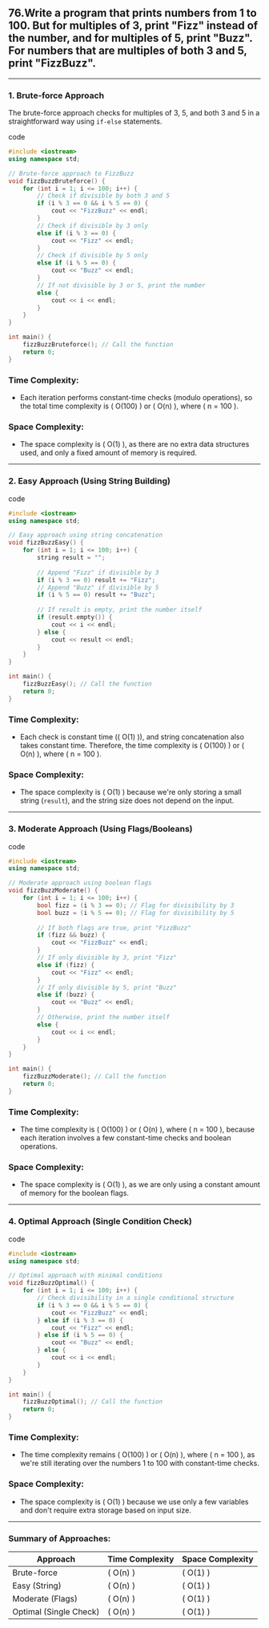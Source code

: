 ## 76.Write a program that prints numbers from 1 to 100. But for multiples of 3, print "Fizz" instead of the number, and for multiples of 5, print "Buzz". For numbers that are multiples of both 3 and 5, print "FizzBuzz".

---

### **1. Brute-force Approach**

The brute-force approach checks for multiples of 3, 5, and both 3 and 5 in a straightforward way using `if-else` statements.

code 
```cpp
#include <iostream>
using namespace std;

// Brute-force approach to FizzBuzz
void fizzBuzzBruteforce() {
    for (int i = 1; i <= 100; i++) {
        // Check if divisible by both 3 and 5
        if (i % 3 == 0 && i % 5 == 0) {
            cout << "FizzBuzz" << endl;
        }
        // Check if divisible by 3 only
        else if (i % 3 == 0) {
            cout << "Fizz" << endl;
        }
        // Check if divisible by 5 only
        else if (i % 5 == 0) {
            cout << "Buzz" << endl;
        }
        // If not divisible by 3 or 5, print the number
        else {
            cout << i << endl;
        }
    }
}

int main() {
    fizzBuzzBruteforce(); // Call the function
    return 0;
}
```
  
### **Time Complexity:**  
- Each iteration performs constant-time checks (modulo operations), so the total time complexity is \( O(100) \) or \( O(n) \), where \( n = 100 \).

### **Space Complexity:**  
- The space complexity is \( O(1) \), as there are no extra data structures used, and only a fixed amount of memory is required.

---

### **2. Easy Approach (Using String Building)**

code
```cpp
#include <iostream>
using namespace std;

// Easy approach using string concatenation
void fizzBuzzEasy() {
    for (int i = 1; i <= 100; i++) {
        string result = "";
        
        // Append "Fizz" if divisible by 3
        if (i % 3 == 0) result += "Fizz";
        // Append "Buzz" if divisible by 5
        if (i % 5 == 0) result += "Buzz";
        
        // If result is empty, print the number itself
        if (result.empty()) {
            cout << i << endl;
        } else {
            cout << result << endl;
        }
    }
}

int main() {
    fizzBuzzEasy(); // Call the function
    return 0;
}
```
  
### **Time Complexity:**  
- Each check is constant time (\( O(1) \)), and string concatenation also takes constant time. Therefore, the time complexity is \( O(100) \) or \( O(n) \), where \( n = 100 \).

### **Space Complexity:**  
- The space complexity is \( O(1) \) because we're only storing a small string (`result`), and the string size does not depend on the input.

---

### **3. Moderate Approach (Using Flags/Booleans)**

code
```cpp
#include <iostream>
using namespace std;

// Moderate approach using boolean flags
void fizzBuzzModerate() {
    for (int i = 1; i <= 100; i++) {
        bool fizz = (i % 3 == 0); // Flag for divisibility by 3
        bool buzz = (i % 5 == 0); // Flag for divisibility by 5
        
        // If both flags are true, print "FizzBuzz"
        if (fizz && buzz) {
            cout << "FizzBuzz" << endl;
        }
        // If only divisible by 3, print "Fizz"
        else if (fizz) {
            cout << "Fizz" << endl;
        }
        // If only divisible by 5, print "Buzz"
        else if (buzz) {
            cout << "Buzz" << endl;
        }
        // Otherwise, print the number itself
        else {
            cout << i << endl;
        }
    }
}

int main() {
    fizzBuzzModerate(); // Call the function
    return 0;
}
```
### **Time Complexity:**  
- The time complexity is \( O(100) \) or \( O(n) \), where \( n = 100 \), because each iteration involves a few constant-time checks and boolean operations.

### **Space Complexity:**  
- The space complexity is \( O(1) \), as we are only using a constant amount of memory for the boolean flags.

---

### **4. Optimal Approach (Single Condition Check)**

code
```cpp
#include <iostream>
using namespace std;

// Optimal approach with minimal conditions
void fizzBuzzOptimal() {
    for (int i = 1; i <= 100; i++) {
        // Check divisibility in a single conditional structure
        if (i % 3 == 0 && i % 5 == 0) {
            cout << "FizzBuzz" << endl;
        } else if (i % 3 == 0) {
            cout << "Fizz" << endl;
        } else if (i % 5 == 0) {
            cout << "Buzz" << endl;
        } else {
            cout << i << endl;
        }
    }
}

int main() {
    fizzBuzzOptimal(); // Call the function
    return 0;
}
```

### **Time Complexity:**  
- The time complexity remains \( O(100) \) or \( O(n) \), where \( n = 100 \), as we're still iterating over the numbers 1 to 100 with constant-time checks.

### **Space Complexity:**  
- The space complexity is \( O(1) \) because we use only a few variables and don't require extra storage based on input size.

---

### **Summary of Approaches:**

| Approach         | Time Complexity | Space Complexity |
|------------------|-----------------|------------------|
| Brute-force      | \( O(n) \)      | \( O(1) \)       |
| Easy (String)    | \( O(n) \)      | \( O(1) \)       |
| Moderate (Flags) | \( O(n) \)      | \( O(1) \)       |
| Optimal (Single Check) | \( O(n) \)  | \( O(1) \)       |
